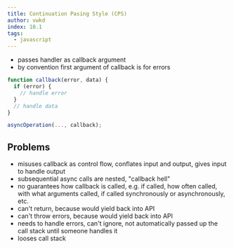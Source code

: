 ```yaml
---
title: Continuation Pasing Style (CPS)
author: vwkd
index: 10.1
tags:
  - javascript
---
```


- passes handler as callback argument
- by convention first argument of callback is for errors

```javascript
function callback(error, data) {
  if (error) {
    // handle error
  }
  // handle data
}

asyncOperation(..., callback);
```



## Problems

- misuses callback as control flow, conflates input and output, gives input to handle output
- subsequential async calls are nested, "callback hell"
- no guarantees how callback is called, e.g. if called, how often called, with what arguments called, if called synchronously or asynchronously, etc.
- can't return, because would yield back into API
- can't throw errors, because would yield back into API
- needs to handle errors, can't ignore, not automatically passed up the call stack until someone handles it
- looses call stack